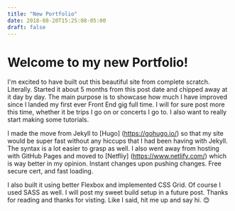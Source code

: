 ```yaml
---
title: "New Portfolio"
date: 2018-08-20T15:25:08-05:00
draft: false
---
```


# Welcome to my new Portfolio!

I'm excited to have built out this beautiful site from complete scratch. Literally. Started it about 5 months from this post date and chipped away at it day by day.  The main purpose is to showcase how much I have improved since I landed my first ever Front End gig full time. I will for sure post more this time, whether it be trips I go on or concerts I go to.  I also want to really start making some tutorials.

I made the move from Jekyll to [Hugo] (https://gohugo.io/) so that my site would be super fast without any hiccups that I had been having with Jekyll.  The syntax is a lot easier to grasp as well.  I also went away from hosting with GitHub Pages and moved to [Netfliy] (https://www.netlify.com/) which is way better in my opinion. Instant changes upon pushing changes. Free secure cert, and fast loading.

I also built it using better Flexbox and implemented CSS Grid.  Of course I used SASS as well. I will post my sweet build setup in a future post. Thanks for reading and thanks for visting. Like I said, hit me up and say hi. 😊
